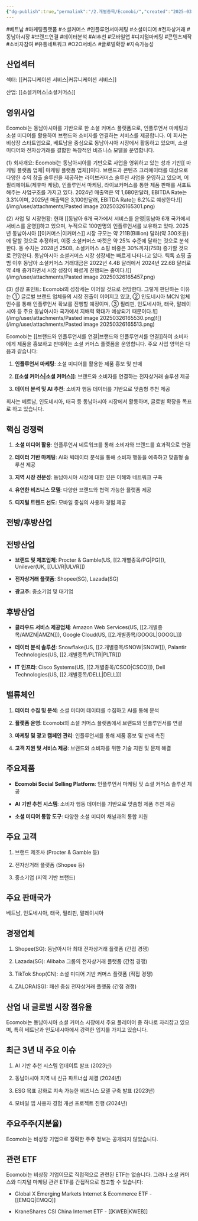 ```yaml
---
{"dg-publish":true,"permalink":"/2.개별종목/Ecomobi/","created":"2025-03-26T15:34:32.696+09:00","updated":"2025-06-03T20:05:58.857+09:00"}
---
```


#베트남 #마케팅플랫폼 #소셜커머스 #인플루언서마케팅 #소셜미디어 #전자상거래 #동남아시장 #브랜드연결 #데이터분석 #AI추천 #모바일앱 #디지털마케팅 #콘텐츠제작 #소비자참여 #유통네트워크 #O2O서비스 #글로벌확장 #지속가능성

## 산업섹터

섹터: [[커뮤니케이션 서비스\|커뮤니케이션 서비스]]

산업: [[소셜커머스\|소셜커머스]]

## 영위사업

Ecomobi는 동남아시아를 기반으로 한 소셜 커머스 플랫폼으로, 인플루언서 마케팅과 소셜 미디어를 활용하여 브랜드와 소비자를 연결하는 서비스를 제공합니다. 이 회사는 비상장 스타트업으로, 베트남을 중심으로 동남아시아 시장에서 활동하고 있으며, 소셜 미디어와 전자상거래를 결합한 독창적인 비즈니스 모델을 운영합니다.

(1) 회사개요: Ecomobi는 동남아시아를 기반으로 사업을 영위하고 있는 성과 기반[[ 마케팅 플랫폼 업체\| 마케팅 플랫폼 업체]]이다. 브랜드과 콘텐츠 크리에이터를 대상으로 다양한 수익 창출 솔루션을 제공하는 라이브커머스 솔루션 사업을 운영하고 있으며, 어필리에이트(제휴마
케팅), 인플루언서 마케팅, 라이브커머스를 통한 제품 판매를 서포트 해주는 사업구조를 가지고 있다. 2024년 매출액은 약 1,680만달러, EBITDA Rate는 3.3%이며, 2025년 매출액은 3,100만달러, EBITDA Rate는 6.2%로 예상한다.![](/img/user/attachments/Pasted image 20250326165301.png)

(2) 사업 및 시장현황: 현재 [[동남아 6개 국가에서 서비스를 운영\|동남아 6개 국가에서 서비스를 운영]]하고 있으며, 누적으로 100만명의 인플루언서를 보유하고 있다. 2025년 동남아시아 [[이커머스\|이커머스]] 시장 규모는 약 211B(Billion) 달러(약 300조원)에 달할 것으로 추정하며, 이중 소셜커머스 마켓은
약 25% 수준에 달하는 것으로 분석한다. 동 수치는 2028년 250B, 소셜커머스 쇼핑 비중은 30%까지(75B) 증가할 것으로 전망한다. 동남아시아 소셜커머스 시장 성장세는 빠르게 나타나고 있다. 틱톡 쇼핑 출범 이후 동남아 소셜커머스 거래대금은 2022년 4.4B 달러에서 2024년 22.6B 달러로 약 4배 증가하면서 시장 성장이 빠르게 진행되는 중이다.![](/img/user/attachments/Pasted image 20250326165457.png)

(3) 성장 포인트: Ecomobi의 성장세는 이어질 것으로 전망한다. 그렇게 판단하는 이유는 ① 글로벌 브랜드 업체들의 시장 진출이 이어지고 있고, ② 인도네시아 MCN 업체 인수를 통해 인플루언서 확보를 진행할 예정이며, ③ 필리핀, 인도네시아, 태국, 말레이시아 등 주요 동남아시아 국가에서 지배력 확대가 예상되기 때문이다.![](/img/user/attachments/Pasted image 20250326165530.png)![](/img/user/attachments/Pasted image 20250326165513.png)


Ecomobi는 [[브랜드와 인플루언서를 연결\|브랜드와 인플루언서를 연결]]하여 소비자에게 제품을 홍보하고 판매하는 소셜 커머스 플랫폼을 운영합니다. 주요 사업 영역은 다음과 같습니다:

1. **인플루언서 마케팅**: 소셜 미디어를 활용한 제품 홍보 및 판매
    
2. **[[소셜 커머스\|소셜 커머스]]**: 브랜드와 소비자를 연결하는 전자상거래 솔루션 제공
    
3. **데이터 분석 및 AI 추천**: 소비자 행동 데이터를 기반으로 맞춤형 추천 제공
    

회사는 베트남, 인도네시아, 태국 등 동남아시아 시장에서 활동하며, 글로벌 확장을 목표로 하고 있습니다.

## 핵심 경쟁력

1. **소셜 미디어 활용**: 인플루언서 네트워크를 통해 소비자와 브랜드를 효과적으로 연결
    
2. **데이터 기반 마케팅**: AI와 빅데이터 분석을 통해 소비자 행동을 예측하고 맞춤형 솔루션 제공
    
3. **지역 시장 전문성**: 동남아시아 시장에 대한 깊은 이해와 네트워크 구축
    
4. **유연한 비즈니스 모델**: 다양한 브랜드와 협력 가능한 플랫폼 제공
    
5. **디지털 트렌드 선도**: 모바일 중심의 사용자 경험 제공
    

## 전방/후방산업

## 전방산업

- **브랜드 및 제조업체**: Procter & Gamble(US, [[2.개별종목/PG\|PG]]), Unilever(UK, [[ULVR\|ULVR]])
    
- **전자상거래 플랫폼**: Shopee(SG), Lazada(SG)
    
- **광고주**: 중소기업 및 대기업
    

## 후방산업

- **클라우드 서비스 제공업체**: Amazon Web Services(US, [[2.개별종목/AMZN\|AMZN]]), Google Cloud(US, [[2.개별종목/GOOGL\|GOOGL]])
    
- **데이터 분석 솔루션**: Snowflake(US, [[2.개별종목/SNOW\|SNOW]]), Palantir Technologies(US, [[2.개별종목/PLTR\|PLTR]])
    
- **IT 인프라**: Cisco Systems(US, [[2.개별종목/CSCO\|CSCO]]), Dell Technologies(US, [[2.개별종목/DELL\|DELL]])
    

## 밸류체인

1. **데이터 수집 및 분석**: 소셜 미디어 데이터를 수집하고 AI를 통해 분석
    
2. **플랫폼 운영**: Ecomobi의 소셜 커머스 플랫폼에서 브랜드와 인플루언서를 연결
    
3. **마케팅 및 광고 캠페인 관리**: 인플루언서를 통해 제품 홍보 및 판매 촉진
    
4. **고객 지원 및 서비스 제공**: 브랜드와 소비자를 위한 기술 지원 및 문제 해결
    

## 주요제품

- **Ecomobi Social Selling Platform**: 인플루언서 마케팅 및 소셜 커머스 솔루션 제공
    
- **AI 기반 추천 시스템**: 소비자 행동 데이터를 기반으로 맞춤형 제품 추천 제공
    
- **소셜 미디어 통합 도구**: 다양한 소셜 미디어 채널과의 통합 지원
    

## 주요 고객

1. 브랜드 제조사 (Procter & Gamble 등)
    
2. 전자상거래 플랫폼 (Shopee 등)
    
3. 중소기업 (지역 기반 브랜드)
    

## 주요 판매국가

베트남, 인도네시아, 태국, 필리핀, 말레이시아

## 경쟁업체

1. Shopee(SG): 동남아시아 최대 전자상거래 플랫폼 (간접 경쟁)
    
2. Lazada(SG): Alibaba 그룹의 전자상거래 플랫폼 (간접 경쟁)
    
3. TikTok Shop(CN): 소셜 미디어 기반 커머스 플랫폼 (직접 경쟁)
    
4. ZALORA(SG): 패션 중심 전자상거래 플랫폼 (간접 경쟁)
    

## 산업 내 글로벌 시장 점유율

Ecomobi는 동남아시아 소셜 커머스 시장에서 주요 플레이어 중 하나로 자리잡고 있으며, 특히 베트남과 인도네시아에서 강력한 입지를 가지고 있습니다.

## 최근 3년 내 주요 이슈

1. AI 기반 추천 시스템 업데이트 발표 (2023년)
    
2. 동남아시아 지역 내 신규 파트너십 체결 (2024년)
    
3. ESG 목표 강화로 지속 가능한 비즈니스 모델 구축 발표 (2023년)
    
4. 모바일 앱 사용자 경험 개선 프로젝트 진행 (2024년)
    

## 주요주주(지분율)

Ecomobi는 비상장 기업으로 정확한 주주 정보는 공개되지 않았습니다.

## 관련 ETF

Ecomobi는 비상장 기업이므로 직접적으로 관련된 ETF는 없습니다. 그러나 소셜 커머스와 디지털 마케팅 관련 ETF를 간접적으로 참고할 수 있습니다:

- Global X Emerging Markets Internet & Ecommerce ETF - [[EMQQ\|EMQQ]]
    
- KraneShares CSI China Internet ETF - [[KWEB\|KWEB]]